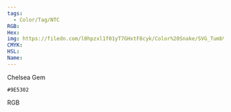 ```yaml
---
tags:
  - Color/Tag/NTC
RGB:
Hex:
img: https://filedn.com/l0hpzxl1f01yT7GHxtF8cyk/Color%20Snake/SVG_Tumb%20Mass%20No%20Name/9E5302.svg
CMYK:
HSL:
Name:
---
```

Chelsea Gem
```palette
#9E5302
```
RGB
